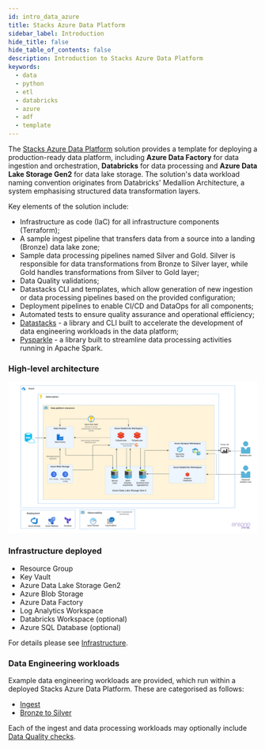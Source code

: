 ```yaml
---
id: intro_data_azure
title: Stacks Azure Data Platform
sidebar_label: Introduction
hide_title: false
hide_table_of_contents: false
description: Introduction to Stacks Azure Data Platform
keywords:
  - data
  - python
  - etl
  - databricks
  - azure
  - adf
  - template
---
```


The [Stacks Azure Data Platform](https://github.com/amido/stacks-azure-data) solution provides
a template for deploying a production-ready data platform, including **Azure Data Factory** for data
ingestion and orchestration, **Databricks** for data processing and **Azure Data Lake Storage Gen2**
for data lake storage. The solution's data workload naming convention originates from Databricks'
Medallion Architecture, a system emphasising structured data transformation layers.

Key elements of the solution include:

* Infrastructure as code (IaC) for all infrastructure components (Terraform);
* A sample ingest pipeline that transfers data from a source into a landing (Bronze) data lake zone;
* Sample data processing pipelines named Silver and Gold. Silver is responsible for data transformations from Bronze
to Silver layer, while Gold handles transformations from Silver to Gold layer;
* Data Quality validations;
* Datastacks CLI and templates, which allow generation of new ingestion or data processing pipelines based
on the provided configuration;
* Deployment pipelines to enable CI/CD and DataOps for all components;
* Automated tests to ensure quality assurance and operational efficiency;
* [Datastacks](etl_pipelines/datastacks.md) - a library and CLI built to accelerate the development of data engineering
workloads in the data platform;
* [Pysparkle](etl_pipelines/pysparkle/pysparkle_quickstart.md) - a library built to streamline data processing activities running in Apache Spark.

### High-level architecture

![High-level architecture.png](images/Stacks_Azure_Data_Platform-HLD.png)

### Infrastructure deployed

* Resource Group
* Key Vault
* Azure Data Lake Storage Gen2
* Azure Blob Storage
* Azure Data Factory
* Log Analytics Workspace
* Databricks Workspace (optional)
* Azure SQL Database (optional)

For details please see [Infrastructure](infrastructure_data_azure.md).

### Data Engineering workloads

Example data engineering workloads are provided, which run within a deployed Stacks Azure Data Platform.
These are categorised as follows:

* [Ingest](etl_pipelines/ingest_data_azure.md)
* [Bronze to Silver](etl_pipelines/silver_data_azure.md)

Each of the ingest and data processing workloads may optionally include [Data Quality checks](etl_pipelines/data_quality_azure.md).
